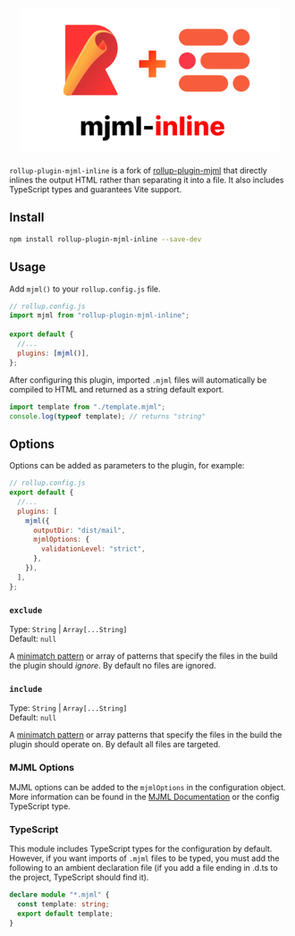 <div class="text-xs-center" align="center" style="margin: 20px">
  <img src="https://github.com/AsyncBanana/rollup-plugin-mjml-inline/blob/main/banner.png" alt="banner displaying rollup and mjml logos with the text mjml-inline">
</div>

`rollup-plugin-mjml-inline` is a fork of [rollup-plugin-mjml](https://github.com/daankauwenberg/rollup-plugin-mjml) that directly inlines the output HTML rather than separating it into a file. It also includes TypeScript types and guarantees Vite support.

## Install

```bash
npm install rollup-plugin-mjml-inline --save-dev
```

## Usage

Add `mjml()` to your `rollup.config.js` file.

```js
// rollup.config.js
import mjml from "rollup-plugin-mjml-inline";

export default {
  //...
  plugins: [mjml()],
};
```

After configuring this plugin, imported `.mjml` files will automatically be compiled to HTML and returned as a string default export.

```js
import template from "./template.mjml";
console.log(typeof template); // returns "string"
```

## Options

Options can be added as parameters to the plugin, for example:

```js
// rollup.config.js
export default {
  //...
  plugins: [
    mjml({
      outputDir: "dist/mail",
      mjmlOptions: {
        validationLevel: "strict",
      },
    }),
  ],
};
```

### `exclude`

Type: `String` | `Array[...String]`<br>
Default: `null`

A [minimatch pattern](https://github.com/isaacs/minimatch) or array of patterns that specify the files in the build the plugin should _ignore_. By default no files are ignored.

### `include`

Type: `String` | `Array[...String]`<br>
Default: `null`

A [minimatch pattern](https://github.com/isaacs/minimatch) or array patterns that specify the files in the build the plugin should operate on. By default all files are targeted.

### MJML Options

MJML options can be added to the `mjmlOptions` in the configuration object. More information can be found in the [MJML Documentation](https://mjml.io/documentation/#inside-node-js) or the config TypeScript type.

### TypeScript

This module includes TypeScript types for the configuration by default. However, if you want imports of `.mjml` files to be typed, you must add the following to an ambient declaration file (if you add a file ending in .d.ts to the project, TypeScript should find it).

```ts
declare module "*.mjml" {
  const template: string;
  export default template;
}
```
